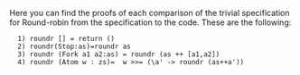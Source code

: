 Here you can find the proofs of each comparison of the trivial specification for Round-robin from the specification to the code. 
These are the following:

      1) roundr [] = return ()
      2) roundr(Stop:as)=roundr as
      3) roundr (Fork a1 a2:as) = roundr (as ++ [a1,a2])
      4) roundr (Atom w : zs)=  w >>= (\a' -> roundr (as++a'))
